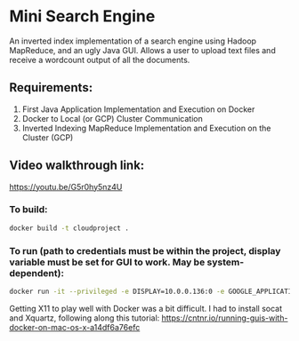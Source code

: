 # Mini Search Engine
An inverted index implementation of a search engine using Hadoop MapReduce, and an ugly Java GUI.
Allows a user to upload text files and receive a wordcount output of all the documents. 

## Requirements:
1. First Java Application Implementation and Execution on Docker
2. Docker to Local (or GCP) Cluster Communication
3. Inverted Indexing MapReduce Implementation and Execution on the Cluster (GCP)

## Video walkthrough link:
https://youtu.be/G5r0hy5nz4U

### To build:
```bash
docker build -t cloudproject .
```

### To run (path to credentials must be within the project, display variable must be set for GUI to work. May be system-dependent):
```bash
docker run -it --privileged -e DISPLAY=10.0.0.136:0 -e GOOGLE_APPLICATION_CREDENTIALS=/path/to/credentials.json cloudproject mvn package exec:java -D exec.mainClass=com.mycompany.app.App
```

Getting X11 to play well with Docker was a bit difficult. I had to install socat and Xquartz, following along this tutorial: https://cntnr.io/running-guis-with-docker-on-mac-os-x-a14df6a76efc